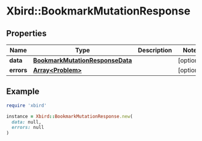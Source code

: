 # Xbird::BookmarkMutationResponse

## Properties

| Name | Type | Description | Notes |
| ---- | ---- | ----------- | ----- |
| **data** | [**BookmarkMutationResponseData**](BookmarkMutationResponseData.md) |  | [optional] |
| **errors** | [**Array&lt;Problem&gt;**](Problem.md) |  | [optional] |

## Example

```ruby
require 'xbird'

instance = Xbird::BookmarkMutationResponse.new(
  data: null,
  errors: null
)
```

